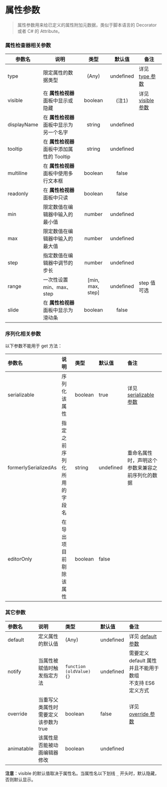 # 属性参数

> 属性参数用来给已定义的属性附加元数据，类似于脚本语言的 Decorator 或者 C# 的 Attribute。

### 属性检查器相关参数

| 参数名 | 说明 | 类型 | 默认值 | 备注
| --- | --- |:---:|:---:|---
| type | 限定属性的数据类型 | (Any) | undefined | 详见 [type 参数](../ccclass.md#type参数) |
| visible | 在 **属性检视器** 面板中显示或隐藏 | boolean | (注1) | 详见 [visible 参数](../ccclass.md#visible参数) |
| displayName | 在 **属性检视器** 面板中显示为另一个名字 | string | undefined |
| tooltip | 在 **属性检视器** 面板中添加属性的 Tooltip | string | undefined |
| multiline | 在 **属性检视器** 面板中使用多行文本框 | boolean | false |
| readonly | 在 **属性检视器** 面板中只读 | boolean | false |
| min | 限定数值在编辑器中输入的最小值 | number | undefined |
| max | 限定数值在编辑器中输入的最大值 | number | undefined |
| step | 指定数值在编辑器中调节的步长 | number | undefined |
| range | 一次性设置 min、max、step | [min, max, step] | undefined | step 值可选 |
| slide | 在 **属性检视器** 面板中显示为滑动条 | boolean | false |

### 序列化相关参数

以下参数不能用于 get 方法：

| 参数名 | 说明 | 类型 | 默认值 | 备注 |
| :--- | :--- | :--- | :--- | :--- |
| serializable | 序列化该属性 | boolean | true | 详见 [serializable 参数](../ccclass.md#serializable参数) |
| formerlySerializedAs | 指定之前序列化所用的字段名 | string | undefined | 重命名属性时，声明这个参数来兼容之前序列化的数据 |
| editorOnly | 在导出项目前剔除该属性 | boolean | false |

### 其它参数

| 参数名 | 说明 | 类型 | 默认值 | 备注 |
| :--- | :--- | :--- | :--- | :--- |
| default | 定义属性的默认值 | (Any) | undefined | 详见 [default 参数](../ccclass.md#default参数) |
| notify | 当属性被赋值时触发指定方法 | `function (oldValue) {}` | undefined | 需要定义 default 属性并且不能用于数组<br>不支持 ES6 定义方式 |
| override | 当重写父类属性时需要定义该参数为 true | boolean | false | 详见 [override 参数](../ccclass.md#override参数) |
| animatable | 该属性是否能被动画编辑器修改 | boolean | undefined |

**注意**：visible 的默认值取决于属性名。当属性名以下划线 `_` 开头时，默认隐藏，否则默认显示。
